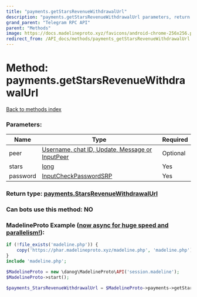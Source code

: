 ```yaml
---
title: "payments.getStarsRevenueWithdrawalUrl"
description: "payments.getStarsRevenueWithdrawalUrl parameters, return type and example"
grand_parent: "Telegram RPC API"
parent: "Methods"
image: https://docs.madelineproto.xyz/favicons/android-chrome-256x256.png
redirect_from: /API_docs/methods/payments_getStarsRevenueWithdrawalUrl.html
---
```

# Method: payments.getStarsRevenueWithdrawalUrl
[Back to methods index](index.html)



### Parameters:

| Name     |    Type       | Required |
|----------|---------------|----------|
|peer|[Username, chat ID, Update, Message or InputPeer](/API_docs/types/InputPeer.html) | Optional|
|stars|[long](/API_docs/types/long.html) | Yes|
|password|[InputCheckPasswordSRP](/API_docs/types/InputCheckPasswordSRP.html) | Yes|


### Return type: [payments.StarsRevenueWithdrawalUrl](/API_docs/types/payments.StarsRevenueWithdrawalUrl.html)

### Can bots use this method: **NO**


### MadelineProto Example ([now async for huge speed and parallelism!](https://docs.madelineproto.xyz/docs/ASYNC.html)):


```php
if (!file_exists('madeline.php')) {
    copy('https://phar.madelineproto.xyz/madeline.php', 'madeline.php');
}
include 'madeline.php';

$MadelineProto = new \danog\MadelineProto\API('session.madeline');
$MadelineProto->start();

$payments_StarsRevenueWithdrawalUrl = $MadelineProto->payments->getStarsRevenueWithdrawalUrl(peer: $InputPeer, stars: $long, password: $InputCheckPasswordSRP, );
```

